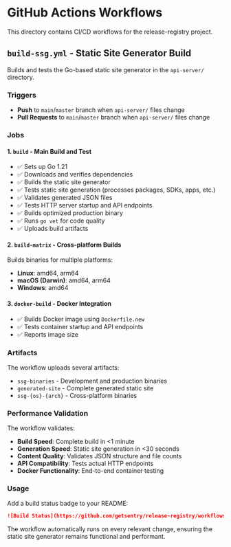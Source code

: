 # GitHub Actions Workflows

This directory contains CI/CD workflows for the release-registry project.

## `build-ssg.yml` - Static Site Generator Build

Builds and tests the Go-based static site generator in the `api-server/` directory.

### Triggers
- **Push** to `main`/`master` branch when `api-server/` files change
- **Pull Requests** to `main`/`master` branch when `api-server/` files change

### Jobs

#### 1. `build` - Main Build and Test
- ✅ Sets up Go 1.21
- ✅ Downloads and verifies dependencies
- ✅ Builds the static site generator
- ✅ Tests static site generation (processes packages, SDKs, apps, etc.)
- ✅ Validates generated JSON files
- ✅ Tests HTTP server startup and API endpoints
- ✅ Builds optimized production binary
- ✅ Runs `go vet` for code quality
- ✅ Uploads build artifacts

#### 2. `build-matrix` - Cross-platform Builds
Builds binaries for multiple platforms:
- **Linux**: amd64, arm64
- **macOS (Darwin)**: amd64, arm64  
- **Windows**: amd64

#### 3. `docker-build` - Docker Integration
- ✅ Builds Docker image using `Dockerfile.new`
- ✅ Tests container startup and API endpoints
- ✅ Reports image size

### Artifacts

The workflow uploads several artifacts:
- `ssg-binaries` - Development and production binaries
- `generated-site` - Complete generated static site
- `ssg-{os}-{arch}` - Cross-platform binaries

### Performance Validation

The workflow validates:
- **Build Speed**: Complete build in <1 minute
- **Generation Speed**: Static site generation in <30 seconds
- **Content Quality**: Validates JSON structure and file counts
- **API Compatibility**: Tests actual HTTP endpoints
- **Docker Functionality**: End-to-end container testing

### Usage

Add a build status badge to your README:

```markdown
![Build Status](https://github.com/getsentry/release-registry/workflows/Build%20Static%20Site%20Generator/badge.svg)
```

The workflow automatically runs on every relevant change, ensuring the static site generator remains functional and performant.